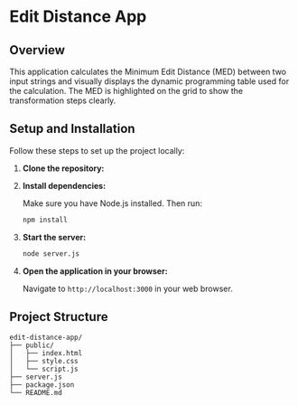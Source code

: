 # Edit Distance App

## Overview

This application calculates the Minimum Edit Distance (MED) between two input strings and visually displays the dynamic programming table used for the calculation. The MED is highlighted on the grid to show the transformation steps clearly.

## Setup and Installation

Follow these steps to set up the project locally:

1. **Clone the repository:**

2. **Install dependencies:**

    Make sure you have Node.js installed. Then run:

    ```sh
    npm install
    ```

3. **Start the server:**

    ```sh
    node server.js
    ```

4. **Open the application in your browser:**

    Navigate to `http://localhost:3000` in your web browser.

## Project Structure

```plaintext
edit-distance-app/
├── public/
│   ├── index.html      
│   ├── style.css      
│   └── script.js      
├── server.js          
├── package.json       
└── README.md          
